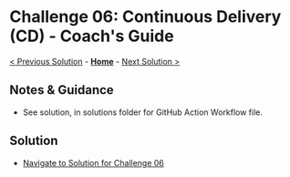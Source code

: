 # Challenge 06: Continuous Delivery (CD) - Coach's Guide

[< Previous Solution](./Solution-05.md) - **[Home](./README.md)** - [Next Solution >](./Solution-07.md)

## Notes & Guidance

- See solution, in solutions folder for GitHub Action Workflow file.

## Solution
- [Navigate to Solution for Challenge 06](./Solution/Solution-06/Solution06.yml)
